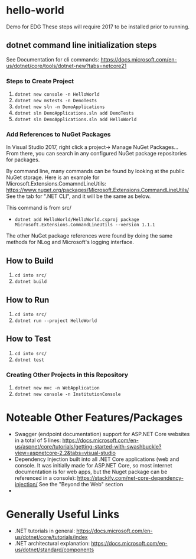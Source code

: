 # hello-world
Demo for EDG
These steps will require 2017 to be installed prior to running.

## dotnet command line initialization steps
See Documentation for cli commands: https://docs.microsoft.com/en-us/dotnet/core/tools/dotnet-new?tabs=netcore21

### Steps to Create Project
1. `dotnet new console -n HelloWorld`
2. `dotnet new mstests -n DemoTests`
3. `dotnet new sln -n DemoApplications`
4. `dotnet sln DemoApplications.sln add DemoTests`
5. `dotnet sln DemoApplications.sln add HelloWorld`

### Add References to NuGet Packages
In Visual Studio 2017, right click a project-> Manage NuGet Packages... 
From there, you can search in any configured NuGet package repositories for packages.

By command line, many commands can be found by looking at the public NuGet storage. Here is an example for Microsoft.Extensions.ComamndLineUtils: 
https://www.nuget.org/packages/Microsoft.Extensions.CommandLineUtils/
See the tab for ".NET CLI", and it will be the same as below.

This command is from src/
* `dotnet add HelloWorld/HelloWorld.csproj package Microsoft.Extensions.CommandLineUtils --version 1.1.1`

The other NuGet package references were found by doing the same methods for NLog and Microsoft's logging interface.

## How to Build
1. `cd into src/`
1. `dotnet build`

## How to Run
1. `cd into src/`
1. `dotnet run --project HelloWorld`

## How to Test
1. `cd into src/`
1. `dotnet test`

### Creating Other Projects in this Repository
1. `dotnet new mvc -n WebApplication`
1. `dotnet new console -n InstitutionConsole`

# Noteable Other Features/Packages
* Swagger (endpoint documentation) support for ASP.NET Core websites in a total of 5 lines: https://docs.microsoft.com/en-us/aspnet/core/tutorials/getting-started-with-swashbuckle?view=aspnetcore-2.2&tabs=visual-studio
* Dependency Injection built into all .NET Core applications (web and console. It was initially made for ASP.NET Core, so most internet documentation is for web apps, but the Nuget package can be referenced in a console): https://stackify.com/net-core-dependency-injection/ See the "Beyond the Web" section
* 

# Generally Useful Links
* .NET tutorials in general: https://docs.microsoft.com/en-us/dotnet/core/tutorials/index
* .NET architectural explanation: https://docs.microsoft.com/en-us/dotnet/standard/components